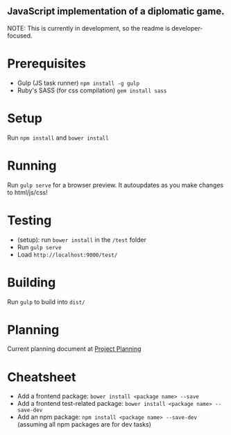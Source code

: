 ## JavaScript implementation of a diplomatic game.
NOTE: This is currently in development, so the readme is developer-focused.

# Prerequisites
- Gulp (JS task runner) `npm install -g gulp`
- Ruby's SASS (for css compilation) `gem install sass`

# Setup
Run `npm install` and `bower install`

# Running
Run `gulp serve` for a browser preview. It autoupdates as you make
changes to html/js/css!

# Testing
- (setup): run `bower install` in the `/test` folder
- Run `gulp serve`
- Load `http://localhost:9000/test/`

# Building
Run `gulp` to build into `dist/`

# Planning
Current planning document at [Project Planning](https://hackpad.com/jsDip-Project-Plan-Jj5sK0HFCvn)

# Cheatsheet

- Add a frontend package: `bower install <package name> --save`
- Add a frontend test-related package: `bower install <package name> --save-dev`
- Add an npm package: `npm install <package name> --save-dev` (assuming
  all npm packages are for dev tasks)
